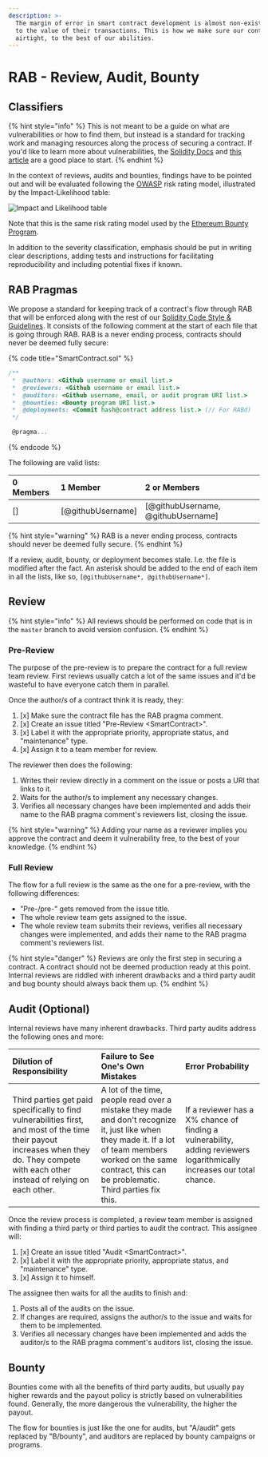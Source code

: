 ```yaml
---
description: >-
  The margin of error in smart contract development is almost non-existent, due
  to the value of their transactions. This is how we make sure our contracts are
  airtight, to the best of our abilities.
---
```


# RAB - Review, Audit, Bounty

## Classifiers

{% hint style="info" %}
This is not meant to be a guide on what are vulnerabilities or how to find them, but instead is a standard for tracking work and managing resources along the process of securing a contract. If you'd like to learn more about vulnerabilities, the [Solidity Docs](https://solidity.readthedocs.io) and [this article](https://blog.sigmaprime.io/solidity-security.html) are a good place to start.
{% endhint %}

In the context of reviews, audits and bounties, findings have to be pointed out and will be evaluated following the [OWASP](https://owasp.org/www-community/OWASP_Risk_Rating_Methodology) risk rating model, illustrated by the Impact-Likelihood table:

![Impact and Likelihood table](../../.gitbook/assets/review_severity_table.png)

Note that this is the same risk rating model used by the [Ethereum Bounty Program](https://bounty.ethereum.org/).

In addition to the severity classification, emphasis should be put in writing clear descriptions, adding tests and instructions for facilitating reproducibility and including potential fixes if known.

## RAB Pragmas

We propose a standard for keeping track of a contract's flow through RAB that will be enforced along with the rest of our [Solidity Code Style & Guidelines](../code-style-and-guidelines/solidity.md). It consists of the following comment at the start of each file that is going through RAB. RAB is a never ending process, contracts should never be deemed fully secure:

{% code title="SmartContract.sol" %}
```javascript
/**
 *  @authors: <Github username or email list.>
 *  @reviewers: <Github username or email list.>
 *  @auditors: <Github username, email, or audit program URI list.>
 *  @bounties: <Bounty program URI list.>
 *  @deployments: <Commit hash@contract address list.> (// For RABd)
 */

 @pragma...
```
{% endcode %}

The following are valid lists:

| 0 Members | 1 Member | 2 or Members |
| :--- | :--- | :--- |
| \[\] | \[@githubUsername\] | \[@githubUsername, @githubUsername\] |

{% hint style="warning" %}
RAB is a never ending process, contracts should never be deemed fully secure.
{% endhint %}

If a review, audit, bounty, or deployment becomes stale. I.e. the file is modified after the fact. An asterisk should be added to the end of each item in all the lists, like so, `[@githubUsername*, @githubUsername*]`.

## Review

{% hint style="info" %}
All reviews should be performed on code that is in the `master` branch to avoid version confusion.
{% endhint %}

### Pre-Review

The purpose of the pre-review is to prepare the contract for a full review team review. First reviews usually catch a lot of the same issues and it'd be wasteful to have everyone catch them in parallel.

Once the author/s of a contract think it is ready, they:

1. [x] Make sure the contract file has the RAB pragma comment.
2. [x] Create an issue titled "Pre-Review &lt;SmartContract&gt;".
3. [x] Label it with the appropriate priority, appropriate status, and "maintenance" type.
4. [x] Assign it to a team member for review.

The reviewer then does the following:

1. Writes their review directly in a comment on the issue or posts a URI that links to it.
2. Waits for the author/s to implement any necessary changes.
3. Verifies all necessary changes have been implemented and adds their name to the RAB pragma comment's reviewers list, closing the issue.

{% hint style="warning" %}
Adding your name as a reviewer implies you approve the contract and deem it vulnerability free, to the best of your knowledge.
{% endhint %}

### Full Review

The flow for a full review is the same as the one for a pre-review, with the following differences:

* "Pre-/pre-" gets removed from the issue title.
* The whole review team gets assigned to the issue.
* The whole review team submits their reviews, verifies all necessary changes were implemented, and adds their name to the RAB pragma comment's reviewers list.

{% hint style="danger" %}
Reviews are only the first step in securing a contract. A contract should not be deemed production ready at this point. Internal reviews are riddled with inherent drawbacks and a third party audit and bug bounty should always back them up.
{% endhint %}

## Audit \(Optional\)

Internal reviews have many inherent drawbacks. Third party audits address the following ones and more:

| Dilution of Responsibility | Failure to See One's Own Mistakes | Error Probability |
| :--- | :--- | :--- |
| Third parties get paid specifically to find vulnerabilities first, and most of the time their payout increases when they do. They compete with each other instead of relying on each other. | A lot of the time, people read over a mistake they made and don't recognize it, just like when they made it. If a lot of team members worked on the same contract, this can be problematic. Third parties fix this. | If a reviewer has a X% chance of finding a vulnerability, adding reviewers logarithmically increases our total chance. |

Once the review process is completed, a review team member is assigned with finding a third party or third parties to audit the contract. This assignee will:

1. [x] Create an issue titled "Audit &lt;SmartContract&gt;".
2. [x] Label it with the appropriate priority, appropriate status, and "maintenance" type.
3. [x] Assign it to himself.

The assignee then waits for all the audits to finish and:

1. Posts all of the audits on the issue.
2. If changes are required, assigns the author/s to the issue and waits for them to be implemented.
3. Verifies all necessary changes have been implemented and adds the auditor/s to the RAB pragma comment's auditors list, closing the issue.

## Bounty

Bounties come with all the benefits of third party audits, but usually pay higher rewards and the payout policy is strictly based on vulnerabilities found. Generally, the more dangerous the vulnerability, the higher the payout.

The flow for bounties is just like the one for audits, but "A/audit" gets replaced by "B/bounty", and auditors are replaced by bounty campaigns or programs.


